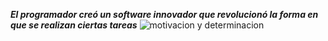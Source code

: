 
 ***El programador creó un software innovador que revolucionó la forma en que se realizan ciertas tareas*** 
 ![motivacion y determinacion](https://pixabay.com/es/images/search/programaci%c3%b3n%20gratis/)


<!--
**juanmeisus/juanmeisus** is a ✨ _special_ ✨ repository because its `README.md` (this file) appears on your GitHub profile.

Here are some ideas to get you started:

- 🔭 I’m currently working on ...
- 🌱 I’m currently learning ...
- 👯 I’m looking to collaborate on ...
- 🤔 I’m looking for help with ...
- 💬 Ask me about ...
- 📫 How to reach me: ...
- 😄 Pronouns: ...
- ⚡ Fun fact: ...
-->
